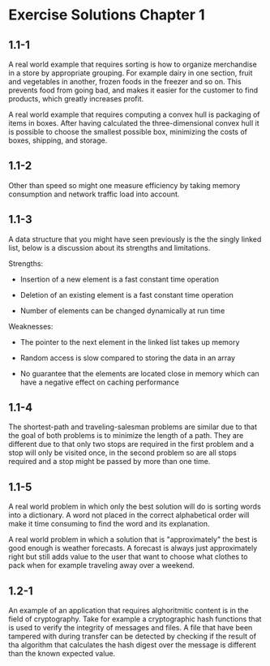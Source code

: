 # Exercise Solutions Chapter 1

## 1.1-1

A real world example that requires sorting is how to organize merchandise in a store by appropriate grouping. For example dairy in one section, fruit and vegetables in another, frozen foods in the freezer and so on. This prevents food from going bad, and makes it easier for the customer to find products, which greatly increases profit.

A real world example that requires computing a convex hull is packaging of items in boxes. After having calculated the three-dimensional convex hull it is possible to choose the smallest possible box, minimizing the costs of boxes, shipping, and storage.

## 1.1-2

Other than speed so might one measure efficiency by taking memory consumption and network traffic load into account.

## 1.1-3

A data structure that you might have seen previously is the the singly linked list, below is a discussion about its strengths and limitations.

Strengths:

- Insertion of a new element is a fast constant time operation

- Deletion of an existing element is a fast constant time operation

- Number of elements can be changed dynamically at run time

Weaknesses:

- The pointer to the next element in the linked list takes up memory

- Random access is slow compared to storing the data in an array

- No guarantee that the elements are located close in memory which can have a negative effect on caching performance

## 1.1-4

The shortest-path and traveling-salesman problems are similar due to that the goal of both problems is to minimize the length of a path. They are different due to that only two stops are required in the first problem and a stop will only be visited once, in the second problem so are all stops required and a stop might be passed by more than one time.

## 1.1-5

A real world problem in which only the best solution will do is sorting words into a dictionary. A word not placed in the correct alphabetical order will make it time consuming to find the word and its explanation.

A real world problem in which a solution that is "approximately" the best is good enough is weather forecasts. A forecast is always just approximately right but still adds value to the user that want to choose what clothes to pack when for example traveling away over a weekend.

## 1.2-1

An example of an application that requires alghoritmitic content is in the field of cryptography. Take for example a cryptographic hash functions that is used to verify the integrity of messages and files. A file that have been tampered with during transfer can be detected by checking if the result of tha algorithm that calculates the hash digest over the message is different than the known expected value.
